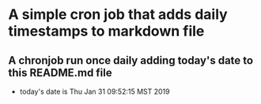 A simple cron job that adds daily timestamps to markdown file
============================================================
## A chronjob run once daily adding today's date to this README.md file
* today's date is Thu Jan 31 09:52:15 MST 2019
